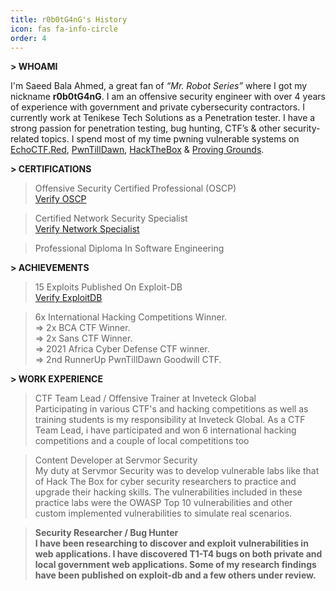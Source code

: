 ```yaml
---
title: r0b0tG4nG's History
icon: fas fa-info-circle
order: 4
---
```



**> WHOAMI**

I'm Saeed Bala Ahmed, a great fan of _“Mr. Robot Series”_ where I got my nickname **r0b0tG4nG**. I am an offensive security engineer with over 4 years of experience with government and private cybersecurity contractors. I currently work at Tenikese Tech Solutions as a Penetration tester. I have a strong passion for penetration testing, bug hunting, CTF’s & other security-related topics. I spend most of my time pwning vulnerable systems on [EchoCTF.Red](https://echoctf.red/profile/5630024 "EchoCTF Profile"), [PwnTillDawn](https://online.pwntilldawn.com/Achievements/2101 "PwnTillDawn Profile"), [HackTheBox](https://app.hackthebox.com/profile/234268 "HackTheBox Profile") & [Proving Grounds](https://www.offensive-security.com/labs/ "Proving Grounds"). 


**> CERTIFICATIONS**

> Offensive Security Certified Professional (OSCP)<br> 
<a href="https://www.credly.com/badges/5e8534c3-e0fb-4bfe-9e39-d2f25a0fce50"> Verify OSCP</a> <br>

> Certified Network Security Specialist<br>
<a href="http://www.credential.net/5a02318c-805d-469f-ba9e-566388cce8dc"> Verify Network Specialist</a>

> Professional Diploma In Software Engineering<br>

**> ACHIEVEMENTS**
> 15 Exploits Published On Exploit-DB<br>
<a href="https://www.exploit-db.com/?author=10852"> Verify ExploitDB</a>

> 6x International Hacking Competitions Winner.<br>
	=> 2x BCA CTF Winner. <br>
	=> 2x Sans CTF Winner. <br>
	=> 2021 Africa Cyber Defense CTF winner. <br>
	=> 2nd RunnerUp PwnTillDawn Goodwill CTF. <br>


**> WORK EXPERIENCE**

> CTF Team Lead / Offensive Trainer at Inveteck Global<br>
 Participating in various CTF's and hacking competitions as well as training students is my responsibility at Inveteck Global. As a CTF Team Lead, i have participated and won 6 international hacking competitions and a couple of local competitions too <br>

> Content Developer at Servmor Security<br>
 My duty at Servmor Security was to develop vulnerable labs like that of Hack The Box for cyber security researchers to practice and upgrade their hacking skills. The vulnerabilities included in these practice labs were the OWASP Top 10 vulnerabilities and other custom implemented vulnerabilities to simulate real scenarios. <b>

> Security Researcher / Bug Hunter<br>
 I have been researching to discover and exploit vulnerabilities in web applications. I have discovered T1-T4 bugs on both private and local government web applications. Some of my research findings have been published on exploit-db and a few others under review.
